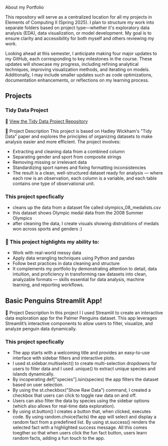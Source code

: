  About my Portfolio
 
This repository will serve as a centralized location for all my projects in Elements of Computing II (Spring 2025). I plan to structure my work into separate folders based on project type—whether it's exploratory data analysis (EDA), data visualization, or model development. My goal is to ensure clarity and accessibility for both myself and others reviewing my work.

Looking ahead at this semester, I anticipate making four major updates to my GitHub, each corresponding to key milestones in the course. These updates will showcase my progress, including refining analytical techniques, improving visualization methods, and iterating on models. Additionally, I may include smaller updates such as code optimizations, documentation enhancements, or reflections on my learning process.

## Projects
### Tidy Data Project
🔗 [View the Tidy Data Project Repository](https://github.com/cath2705/TidyData-Project)

📄 Project Description
This project is based on Hadley Wickham's "Tidy Data" paper and explores the principles of organizing datasets to make analysis easier and more efficient. The project involves:

- Extracting and cleaning data from a combined column
- Separating gender and sport from composite strings
- Removing missing or irrelevant data
- Standardizing sport names and fixing formatting inconsistencies
- The result is a clean, well-structured dataset ready for analysis — where each row is an observation, each column is a variable, and each table contains one type of observational unit.

### This project specfically 
- cleans up the data from a dataset file called olympics_08_medalists.csv
- this dataset shows Olympic medal data from the 2008 Summer Olympics
- after cleaning the data, I create visuals showing distrubtions of medals won across sports and genders :) 

### 💼 This project highlights my ability to:
- Work with real-world messy data
- Apply data wrangling techniques using Python and pandas
- Follow best practices in data cleaning and structure
- It complements my portfolio by demonstrating attention to detail, data intuition, and proficiency in transforming raw datasets into clean, analyzable formats — skills essential for data analysis, machine learning, and reporting workflows.


## Basic Penguins Streamlit App!

📄 Project Description
In this project I I used Streamlit to create an interactive data exploration app for the Palmer Penguins dataset. This app leverages Streamlit’s interactive components to allow users to filter, visualize, and analyze penguin data dynamically.

### This project specfically 
- The app starts with a welcoming title and provides an easy-to-use interface with sidebar filters and interactive plots.
- I used st.sidebar.multiselect() to create multi-selection dropdowns for users to filter data and I used .unique() to extract unique species and islands dynamically.
- By incoperating def["species"].isin(species) the app filters the dataset based on user selection.
- By using the st.checkbox("Show Raw Data") command, I created a checkbox that users can click to toggle raw data on and off.
- Users can also filter the data by species using the sidebar options (which also allows for real-time data exploration).
- By using st.button() I creates a button that, when clicked, executes code. By using random.choice(facts) the app will select and display a random fact from a predefined list. By using st.success() renders the selected fact with a highlighted success message. All this comes toegther so that when users click the fun fact button, users learn random facts, adding a fun touch to the app.
